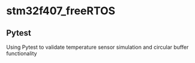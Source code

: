 # stm32f407_freeRTOS
## Pytest
Using Pytest to validate temperature sensor simulation and circular buffer functionality
